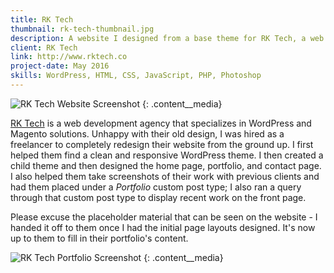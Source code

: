 ```yaml
---
title: RK Tech
thumbnail: rk-tech-thumbnail.jpg
description: A website I designed from a base theme for RK Tech, a web development agency.
client: RK Tech
link: http://www.rktech.co
project-date: May 2016
skills: WordPress, HTML, CSS, JavaScript, PHP, Photoshop
---
```


![RK Tech Website Screenshot](../img/rk-tech-1.jpg)
{: .content__media}

[RK Tech](http://www.rktech.co) is a web development agency that specializes in WordPress and Magento solutions. Unhappy with their old design, I was hired as a freelancer to completely redesign their website from the ground up. I first helped them find a clean and responsive WordPress theme. I then created a child theme and then designed the home page, portfolio, and contact page. I also helped them take screenshots of their work with previous clients and had them placed under a *Portfolio* custom post type; I also ran a query through that custom post type to display recent work on the front page.

Please excuse the placeholder material that can be seen on the website - I handed it off to them once I had the initial page layouts designed. It's now up to them to fill in their portfolio's content.

![RK Tech Portfolio Screenshot](../img/rk-tech-2.jpg)
{: .content__media}
